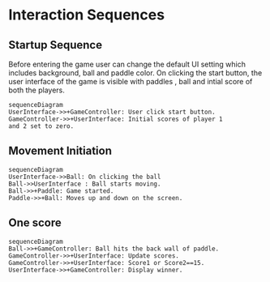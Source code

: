 # Interaction Sequences

## Startup Sequence

Before entering the game user can change the default UI
setting which includes background, ball and paddle color.
On clicking the start button, the user interface of the game
is visible with paddles , ball and intial score of
both the players.

```mermaid
sequenceDiagram
UserInterface->>+GameController: User click start button.
GameController->>+UserInterface: Initial scores of player 1
and 2 set to zero.
```

## Movement Initiation

```mermaid
sequenceDiagram
UserInterface->>Ball: On clicking the ball
Ball->>UserInterface : Ball starts moving.
Ball->>+Paddle: Game started.
Paddle->>+Ball: Moves up and down on the screen.
```

## One score

```mermaid
sequenceDiagram
Ball->>+GameController: Ball hits the back wall of paddle.
GameController->>+UserInterface: Update scores.
GameController->>+UserInterface: Score1 or Score2==15.
UserInterface->>+GameController: Display winner.
```
